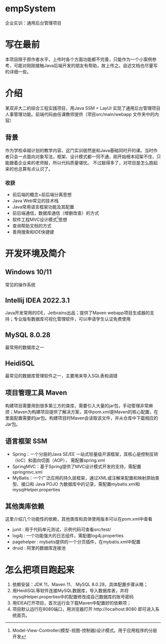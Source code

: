 # empSystem
企业实训：通用后台管理项目
# 写在最前
本项目限于原作者水平，上传时各个方面功能都不完善，只能作为一个小案例参考，可能对刚刚接触Java后端开发的朋友有帮助，故上传之。自述文档也尽量写的详细一些。
# 介绍
某双非大二的综合工程实践项目，用Java SSM + LayUI 实现了通用后台管理项目人事管理功能。前端代码由任课教师提供（项目src/main/webapp 文件夹中的内容）
## 背景
作为学校卓越计划的教学内容，这门实训居然是和Java基础同时开的课。当时作者只会一点面向对象写法，框架、设计模式都一窍不通，刚开始根本招架不住，只能跟着企业来的老师敲，所以代码质量堪忧。
不过敲得多了，对项目是怎么跑起来的也总算有点认识了。
### 收获
- 前后端的概念+前后端分离思想
- Java Web常见的技术栈
- Java常用语言框架功能及其配置
- 前后端通信，数据库通信（增删改查）的方式
- 软件工程MVC设计模式[^1]思想
- 查询帮助文档的方式
- 善用搜索和IDE快捷键

# 开发环境及简介
## Windows 10/11
常见的操作系统
## Intellij IDEA 2022.3.1
Java开发常用的IDE，Jetbrains出品；提供了Maven webapp项目生成器的支持；专业版有数据库可视化管理软件，可以申请学生认证免费使用
## MySQL 8.0.28
最常用的数据库之一
## HeidiSQL
最常见的数据库管理软件之一，主要用来导入SQL表和调错
## 项目管理工具 Maven
构建项目需要用到很多第三方的类库，需要引入大量的jar包，手动管理非常麻烦；Maven为构建项目提供了解决方案，其中pom.xml是Maven的核心配置，在里面配置需要的jar包。构建项目时Maven会读取该文件，并从仓库中下载相应的Jar包。
## 语言框架 SSM
- Spring：一个分层的Java SE/EE 一站式轻量级开源框架，其核心是控制反转（IoC）和面向切面（AOP）， 需配置spring.xml
- SpringMVC：基于Spring提供了MVC设计模式开发的支持，需配置springmvc.xml
- MyBatis：一个广泛应用的持久层框架，通过XML或注解来配置和映射原始类型、接口和 Java POJO 为数据库中的记录，需配置mybatis.xml和mysqlHelper.properties
## 其他类库依赖
这里介绍几个功能性的依赖，其他类库和具体使用版本可以在pom.xml中查看
- junit : 用于代码单元测试，示例代码可查看src/test/
- log4j : 一个功能强大的日志组件，需配置log4j.properties
- pagehelper : mybatis提供的一个分页插件，在mybatis.xml中配置
- druid : 阿里的数据库连接池

# 怎么把项目跑起来
1. 依赖安装：JDK 11、Maven 11、 MySQL 8.0.28，具体配置步骤从略；
2. 用HeidiSQL等软件连接MySQL数据库，导入数据库表，并将mysqlHelper.properties中的配置修改成自己数据库的账号密码
3. 用IDEA打开项目，首次运行会下载Maven中配置好的依赖项；
4. 项目默认运行在8080端口，用浏览器打开 http://localhost:8080 即可进入系统首页。

[^1]:Model-View-Controller(模型-视图-控制器)设计模式。用于应用程序的分层开发
